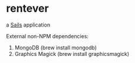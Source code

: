 # rentever

a [Sails](http://sailsjs.org) application

External non-NPM dependencies:
1. MongoDB  (brew install mongodb)
2. Graphics Magick (brew install graphicsmagick)

